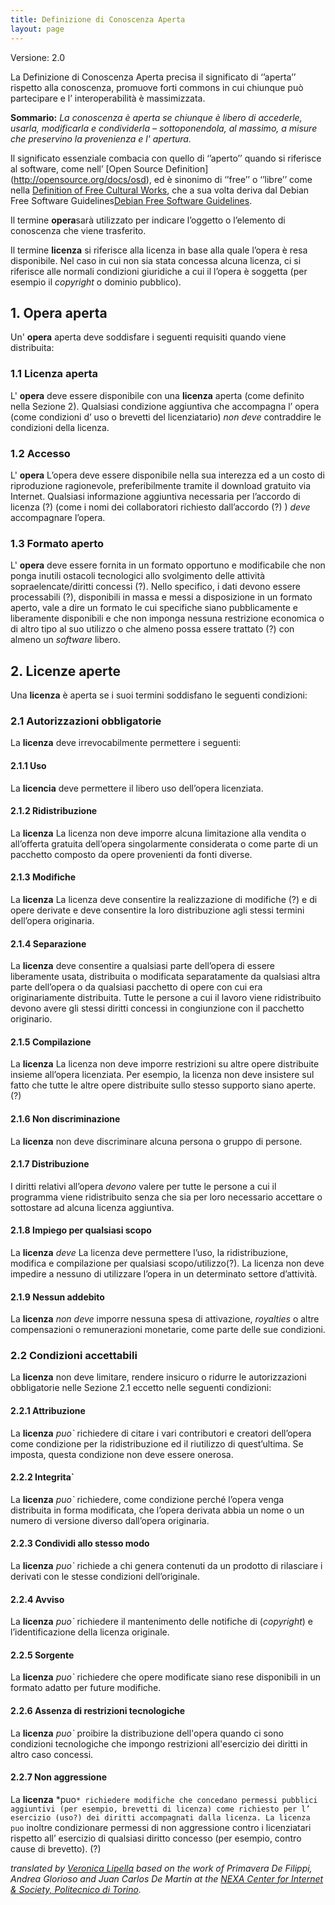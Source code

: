 ```yaml
---
title: Definizione di Conoscenza Aperta
layout: page
---
```


Versione: 2.0

La Definizione di Conoscenza Aperta precisa il significato di ‘’aperta’’ rispetto alla conoscenza, promuove forti commons in cui chiunque può partecipare e l’ interoperabilità è massimizzata.

**Sommario:** *La conoscenza è aperta se chiunque è libero di accederle, usarla, modificarla e condividerla – sottoponendola, al massimo, a misure che preservino la provenienza e l' apertura.*

Il significato essenziale combacia con quello di ‘’aperto’’ quando si riferisce al software, come nell’  [Open Source Definition] (http://opensource.org/docs/osd), ed è sinonimo di ‘’free’’ o ‘’libre’’ come nella  [Definition of Free Cultural Works](http://freedomdefined.org/Definition/Es), che a sua volta deriva dal Debian Free Software Guidelines[Debian Free Software Guidelines](http://www.debian.org/social_contract).


Il termine  **opera**sarà utilizzato per indicare l’oggetto o l’elemento di conoscenza che viene trasferito.

Il termine **licenza** si riferisce alla licenza in base alla quale l’opera è resa disponibile. Nel caso in cui non sia stata concessa alcuna licenza, ci si riferisce alle normali condizioni giuridiche a cui il l’opera è soggetta (per esempio il *copyright* o dominio pubblico).

## 1. Opera aperta
Un' **opera** aperta deve soddisfare i seguenti requisiti quando viene distribuita:

### 1.1 Licenza aperta

L' **opera** deve essere disponibile con una  **licenza** aperta (come definito nella Sezione 2). Qualsiasi condizione aggiuntiva che accompagna l’ opera (come condizioni d’ uso o brevetti del licenziatario) *non deve* contraddire le condizioni della licenza.


### 1.2 Accesso

L' **opera** L’opera deve essere disponibile nella sua interezza ed a un costo di riproduzione ragionevole, preferibilmente tramite il download gratuito via Internet. Qualsiasi informazione aggiuntiva necessaria per l’accordo di licenza (?) (come i nomi dei collaboratori richiesto dall’accordo (?) ) *deve* accompagnare l’opera.

### 1.3 Formato aperto

L' **opera** deve essere fornita in un formato opportuno e modificabile che non ponga inutili ostacoli tecnologici allo svolgimento delle attività sopraelencate/diritti concessi (?). Nello specifico, i dati devono essere processabili (?), disponibili in massa e messi a disposizione in un formato aperto, vale a dire un formato le cui specifiche siano pubblicamente e liberamente disponibili e che non imponga nessuna restrizione economica o di altro tipo al suo utilizzo o che almeno possa essere trattato (?) con almeno un *software* libero.


## 2. Licenze aperte

Una **licenza** è aperta se i suoi termini soddisfano le seguenti condizioni:

### 2.1 	Autorizzazioni obbligatorie

La **licenza** deve irrevocabilmente permettere i seguenti:


#### 2.1.1 Uso

La **licencia** deve permettere il libero uso dell’opera licenziata.

#### 2.1.2 Ridistribuzione

La **licenza** La licenza non deve imporre alcuna limitazione alla vendita o all’offerta gratuita dell’opera singolarmente considerata o come parte di un pacchetto composto da opere provenienti da fonti diverse. 

#### 2.1.3 	Modifiche

La **licenza** La licenza deve consentire la realizzazione di modifiche (?) e di opere derivate e deve consentire la loro distribuzione agli stessi termini dell’opera originaria.


#### 2.1.4 	Separazione

La **licenza** deve consentire a qualsiasi parte dell’opera di essere    liberamente usata, distribuita o modificata separatamente da qualsiasi altra parte dell’opera o da qualsiasi pacchetto di opere con cui era originariamente distribuita. Tutte le persone a cui il lavoro viene ridistribuito devono avere gli stessi diritti concessi in congiunzione con il pacchetto originario.

#### 2.1.5 Compilazione

La **licenza** La licenza non deve imporre restrizioni su altre opere distribuite insieme all’opera licenziata. Per esempio, la licenza non deve insistere sul fatto che tutte le altre opere distribuite sullo stesso supporto siano aperte. (?)

#### 2.1.6 	Non discriminazione

La **licenza** non deve discriminare alcuna persona o gruppo di persone.

#### 2.1.7 Distribuzione

I diritti relativi all’opera *devono* valere per tutte le persone a cui il programma viene ridistribuito senza che sia per loro necessario accettare o sottostare ad alcuna licenza aggiuntiva.

#### 2.1.8 	Impiego per qualsiasi scopo

La **licenza** *deve* La licenza deve permettere l’uso, la ridistribuzione, modifica e compilazione per qualsiasi scopo/utilizzo(?). La licenza non deve impedire a nessuno di utilizzare l’opera in un determinato settore d’attività.

#### 2.1.9 	Nessun addebito

La **licenza** *non deve* imporre nessuna spesa di attivazione, *royalties* o altre compensazioni o remunerazioni monetarie, come parte delle sue condizioni.

### 2.2 Condizioni accettabili

La **licenza** non deve limitare, rendere insicuro o ridurre le autorizzazioni obbligatorie nelle Sezione 2.1 eccetto nelle seguenti condizioni:

#### 2.2.1 	Attribuzione

La **licenza** *puo`* richiedere di citare i vari contributori e creatori dell’opera come condizione per la ridistribuzione ed il riutilizzo di quest’ultima. Se imposta, questa condizione non deve essere onerosa.

#### 2.2.2 Integrita`

La **licenza** *puo`* richiedere, come condizione perché l’opera venga distribuita in forma modificata, che l’opera derivata abbia un nome o un numero di versione diverso dall’opera originaria.


#### 2.2.3 Condividi allo stesso modo

La **licenza** *puo`* richiede a chi genera contenuti da un prodotto di rilasciare i derivati con le stesse condizioni dell’originale.

#### 2.2.4 Avviso

La **licenza** *puo`* richiedere il mantenimento delle notifiche di (*copyright*) e l’identificazione della licenza originale.

#### 2.2.5	Sorgente

La **licenza** *puo`* richiedere che opere modificate siano rese disponibili in un formato adatto per future modifiche.

#### 2.2.6 	Assenza di restrizioni tecnologiche

La **licenza** *puo`* proibire la distribuzione dell'opera quando ci sono condizioni tecnologiche che impongo restrizioni all'esercizio dei diritti in altro caso concessi.

#### 2.2.7 Non aggressione

La **licenza** *puo`* richiedere modifiche che concedano permessi pubblici aggiuntivi (per esempio, brevetti di licenza) come richiesto per l’ esercizio (uso?) dei diritti accompagnati dalla licenza.
La licenza puo` inoltre condizionare permessi di non aggressione contro i licenziatari rispetto all’ esercizio di qualsiasi diritto concesso (per esempio, contro cause di brevetto). (?)


*translated by [Veronica Lipella](mailto:veronica.lipella@gmail.com) based on the work of  Primavera De Filippi, Andrea Glorioso and Juan Carlos De Martin at the [NEXA Center for Internet & Society, Politecnico di Torino](http://nexa.polito.it/).*
